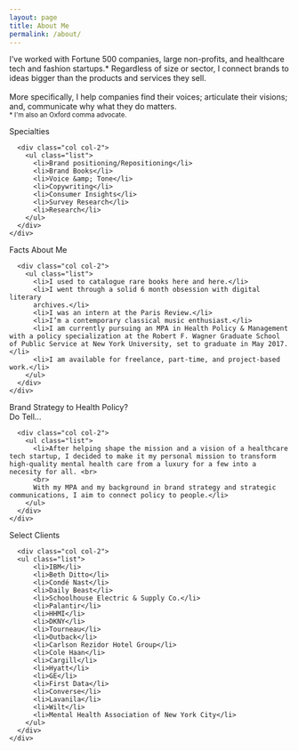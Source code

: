 ```yaml
---
layout: page
title: About Me
permalink: /about/
---
```


<p class="main-text">I’ve worked with Fortune 500 companies, large non-profits, and healthcare tech and fashion startups.* Regardless of size or sector, I connect brands to ideas bigger than the products and services they sell.<br>
<br>
More specifically, I help companies find their voices; articulate their visions; and, communicate why what they do matters.<br>
<small>* I'm also an Oxford comma advocate.</small>
</p>

<div class="about-section-wrapper">
  <div class="about-section">
    <div class="col-wrapper">
      <div class="col col-1">
        <p>Specialties</p>
      </div>

      <div class="col col-2">
        <ul class="list">
          <li>Brand positioning/Repositioning</li>
          <li>Brand Books</li>
          <li>Voice &amp; Tone</li>
          <li>Copywriting</li>
          <li>Consumer Insights</li>
          <li>Survey Research</li>
          <li>Research</li>
        </ul>
      </div>
    </div>
  </div>

  <div class="about-section">
    <div class="col-wrapper">
      <div class="col col-1">
        <p>Facts About Me</p>
      </div>

      <div class="col col-2">
        <ul class="list">
          <li>I used to catalogue rare books here and here.</li>
          <li>I went through a solid 6 month obsession with digital literary
          archives.</li>
          <li>I was an intern at the Paris Review.</li>
          <li>I’m a contemporary classical music enthusiast.</li>
          <li>I am currently pursuing an MPA in Health Policy & Management with a policy specialization at the Robert F. Wagner Graduate School of Public Service at New York University, set to graduate in May 2017.</li>
          <li>I am available for freelance, part-time, and project-based work.</li>
        </ul>
      </div>
    </div>
  </div>

  <div class="about-section">
    <div class="col-wrapper">
      <div class="col col-1">
        <p>Brand Strategy to Health Policy?<br>
        Do Tell...</p>
      </div>

      <div class="col col-2">
        <ul class="list">
          <li>After helping shape the mission and a vision of a healthcare tech startup, I decided to make it my personal mission to transform high-quality mental health care from a luxury for a few into a necesity for all. <br>
          <br>
          With my MPA and my background in brand strategy and strategic communications, I aim to connect policy to people.</li>
        </ul>
      </div>
    </div>
  </div>
          
  <div class="about-section">
    <div class="col-wrapper">
      <div class="col col-1">
        <p>Select Clients</p>
      </div>

      <div class="col col-2">
      <ul class="list">
          <li>IBM</li>
          <li>Beth Ditto</li>
          <li>Condé Nast</li> 
          <li>Daily Beast</li>
          <li>Schoolhouse Electric & Supply Co.</li>
          <li>Palantir</li>
          <li>HHMI</li>
          <li>DKNY</li>
          <li>Tourneau</li>
          <li>Outback</li>
          <li>Carlson Rezidor Hotel Group</li>
          <li>Cole Haan</li>
          <li>Cargill</li>
          <li>Hyatt</li>
          <li>GE</li>
          <li>First Data</li>
          <li>Converse</li> 
          <li>Lavanila</li>
          <li>Wilt</li>
          <li>Mental Health Association of New York City</li>
        </ul>
      </div>
    </div>
  </div>
          
</div>
